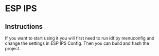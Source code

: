 # ESP IPS

## Instructions

If you want to start using it you will first need to run idf.py menuconfig and change the settings in ESP IPS Config. Then you can build and flash the project.
